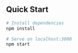 ## Quick Start

```bash
# Install dependencies
npm install

# Serve on localhost:3000
npm start
```
